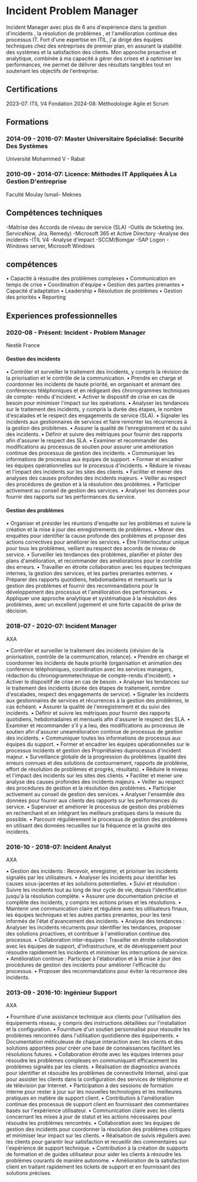 # Incident Problem Manager
Incident Manager avec plus de 6 ans d'expérience dans la gestion d'incidents , la résolution de problèmes , et l'amélioration continue des processus IT. Fort d'une expertise en ITIL, j'ai dirigé des équipes techniques chez des entreprises de premier plan, en assurant la stabilité des systèmes et la satisfaction des clients. Mon approche proactive et analytique, combinée à ma capacité à gérer des crises et à optimiser les performances, me permet de délivrer des résultats tangibles tout en soutenant les objectifs de l'entreprise.

## Certifications
2023-07: ITIL V4 Fondation
2024-08: Méthodologie Agile et Scrum

## Formations
### 2014-09 - 2016-07: Master Universitaire Spécialisé: Securité Des Systèmes
Université Mohammed V - Rabat
### 2010-09 - 2014-07: Licence: Méthodes IT Appliquées À La Gestion D'entreprise
Faculté Moulay Ismail- Meknes

## Compétences techniques
-Maîtrise des Accords de niveau de service (SLA) 
-Outils de ticketing (ex. ServiceNow, Jira, Remedy) 
-Microsoft 365 et Active Directory
-Analyse des incidents
-ITIL V4
-Analyse d'impact
-SCCM/Bomgar
-SAP Logon
-Windows server, Microsoft Windows

## compétences
• Capacité à résoudre des problèmes complexes
• Communication en temps de crise
• Coordination d'équipe
• Gestion des parties prenantes
• Capacité d'adaptation
• Leadership
• Résolution de problèmes
• Gestion des priorités
• Reporting

## Experiences professionnelles
### 2020-08 - Présent: Incident - Problem Manager
Nestlè France

#### Gestion des incidents
• Contrôler et surveiller le traitement des incidents, y compris la révision de la priorisation et le contrôle de la communication.
• Prendre en charge et coordonner les incidents de haute priorité, en organisant et animant des conférences téléphoniques et en rédigeant des chronogrammes techniques de compte- rendu d'incident.
• Activer le dispositif de crise en cas de besoin pour minimiser l'impact sur les opérations. 
• Analyser les tendances sur le traitement des incidents, y compris la durée des étapes, le nombre d'escalades et le respect des engagements de service (SLA).
• Signaler les incidents aux gestionnaires de services et faire remonter les récurrences à la gestion des problèmes.
• Assurer la qualité de l'enregistrement et du suivi des incidents.
• Définir et suivre des métriques pour fournir des rapports afin d'assurer le respect des SLA. 
• Examiner et recommander des modifications au processus de soutien pour assurer une amélioration continue des processus de gestion des incidents.
• Communiquer les informations de processus aux équipes de support.
• Former et encadrer les équipes opérationnelles sur le processus d'incidents.
• Réduire le niveau et l'impact des incidents sur les sites des clients.
• Faciliter et mener des analyses des causes profondes des incidents majeurs.
• Veiller au respect des procédures de gestion et à la résolution des problèmes.
• Participer activement au conseil de gestion des services.
• Analyser les données pour fournir des rapports sur les performances du service.

#### Gestion des problèmes
• Organiser et présider les réunions d'enquête sur les problèmes et suivre la création et la mise à jour des enregistrements de problèmes.
• Mener des enquêtes pour identifier la cause profonde des problèmes et proposer des actions correctives pour améliorer les services.
• Être l'interlocuteur unique pour tous les problèmes, veillant au respect des accords de niveau de service.
• Surveiller les tendances des problèmes, planifier et piloter des plans d'amélioration, et recommander des améliorations pour le contrôle des erreurs.
• Travailler en étroite collaboration avec les équipes techniques internes, la gestion des services, et les parties prenantes externes.
• Préparer des rapports quotidiens, hebdomadaires et mensuels sur la gestion des problèmes et fournir des recommandations pour le développement des processus et l'amélioration des performances.
• Appliquer une approche analytique et systématique à la résolution des problèmes, avec un excellent jugement et une forte capacité de prise de décision.

### 2018-07 - 2020-07: Incident Manager
AXA

• Contrôler et surveiller le traitement des incidents (révision de la priorisation, contrôle de la communication, relance).
• Prendre en charge et coordonner les incidents de haute priorité (organisation et animation des conférence téléphoniques, coordination avec les services managers, rédaction du chronogrammetechnique de compte-rendu d'incident).
• Activer le dispositif de crise en cas de besoin.
• Analyser les tendances sur le traitement des incidents (durée des étapes de traitement, nombre d'escalades, respect des engagements de service).
• Signaler les incidents aux gestionnaires de services et récurrences à la gestion des problèmes, le cas échéant.
• Assurer la qualité de l'enregistrement et du suivi des incidents.
• Définir et suivre les métriques pour fournir des rapports quotidiens, hebdomadaires et mensuels afin d'assurer le respect des SLA.
• Examiner et recommander s'il y a lieu, des modifications au processus de soutien afin d'assurer uneamélioration continue de processus de gestion des incidents.
• Communiquer toutes les informations de processus aux équipes du support.
• Former et encadrer les équipes opérationnelles sur le processus incidents et gestion des Propriétaires duprocessus d'incident majeur.
• Surveillance globale de la progression du problèmes (qualité des erreurs connues et des solutions de contournement, rapports de problème, effort de résolution de problèmes et progrès, résultats).
• Réduire le niveau et l'impact des incidents sur les sites des clients.
• Faciliter et mener une analyse des causes profondes des incidents majeurs.
• Veiller au respect des procédures de gestion et la résolution des problèmes.
• Participer activement au conseil de gestion des services.
• Analyser l'ensemble des données pour fournir aux clients des rapports sur les performances du service.
• Superviser et améliorer le processus de gestion des problèmes en recherchant et en intégrant les meilleurs pratiques dans la mesure du possible.
• Parcourir régulièrement le processus de gestion des problèmes en utilisant des données
recueilles sur la fréquence et la gravité des incidents.

### 2016-10 - 2018-07: Incident Analyst
AXA

• Gestion des incidents : Recevoir, enregistrer, et prioriser les incidents signalés par les utilisateurs.
• Analyser les incidents pour identifier les causes sous-jacentes et les solutions potentielles.
• Suivi et résolution : Suivre les incidents tout au long de leur cycle de vie, depuis l'identification jusqu'à la résolution complète.
• Assurer une documentation précise et complète des incidents, y compris les actions prises et les résolutions.
• Maintenir une communication claire et régulière avec les utilisateurs finaux, les équipes techniques et les autres parties prenantes, pour les tenir informés de l'état d'avancement des incidents.
• Analyse des tendances : Analyser les incidents récurrents pour identifier les tendances, proposer des solutions proactives, et contribuer à l'amélioration continue des processus.
• Collaboration inter-équipes : Travailler en étroite collaboration avec les équipes de support, d'infrastructure, et de développement pour résoudre rapidement les incidents et minimiser les interruptions de service.
• Amélioration continue : Participer à l'élaboration et à la mise à jour des procédures de gestion des incidents pour améliorer l'efficacité du processus.
• Proposer des recommandations pour éviter la récurrence des incidents.

### 2013-09 - 2016-10: Ingénieur Support
AXA

• Fourniture d'une assistance technique aux clients pour l'utilisation des équipements réseau, y compris des instructions détaillées sur l'installation et la configuration.
• Fourniture d'un soutien personnalisé pour résoudre les problèmes rencontrés dans l'utilisation quotidienne des équipements.
• Documentation méticuleuse de chaque interaction avec les clients et des solutions apportées pour créer une base de connaissances facilitant les résolutions futures.
• Collaboration étroite avec les équipes internes pour résoudre les problèmes complexes en communiquant efficacement les problèmes signalés par les clients.
• Réalisation de diagnostics avancés pour identifier et résoudre les problèmes de connectivité Internet, ainsi que pour assister les clients dans la configuration des services de téléphonie et de télévision par Internet.
• Participation à des sessions de formation interne pour rester à jour sur les nouvelles technologies et les meilleures pratiques en matière de support client.
• Contribution à l'amélioration continue des processus de support client en fournissant des commentaires basés sur l'expérience utilisateur.
• Communication claire avec les clients concernant les mises à jour de statut et les actions nécessaires pour résoudre les problèmes rencontrés.
• Collaboration avec les équipes de gestion des incidents pour coordonner la résolution des problèmes critiques et minimiser leur impact sur les clients.
• Réalisation de suivis réguliers avec les clients pour garantir leur satisfaction et recueillir des commentaires sur l'expérience de support technique.
• Contribution à la création de supports de formation et de guides utilisateur pour aider les clients à résoudre les problèmes courants de manière autonome.
• Amélioration de la satisfaction client en traitant rapidement les tickets de support et en fournissant des solutions précises.
